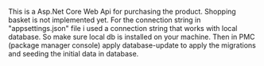 This is a Asp.Net Core Web Api for purchasing the product. Shopping basket is not implemented yet. 
For the connection string in "appsettings.json" file i used a connection string that works with local database. So make sure local db is installed on your machine. Then in PMC (package manager console) apply database-update to apply the migrations and seeding the initial data in database.

